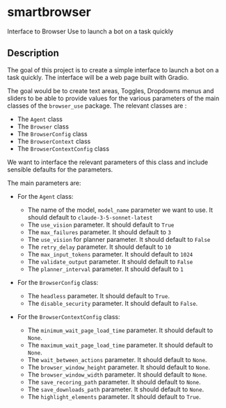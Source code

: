 # smartbrowser

Interface to Browser Use to launch a bot on a task quickly

## Description

The goal of this project is to create a simple interface to launch a bot on a task quickly. 
The interface will be a web page built with Gradio.

The goal would be to create text areas, Toggles, Dropdowns menus and sliders to be able to provide values for the various parameters of the main classes of the `browser_use` package.
The relevant classes are :

* The `Agent` class
* The `Browser` class
* The `BrowserConfig` class
* The `BrowserContext` class
* The `BrowserContextConfig` class

We want to interface the relevant parameters of this class and include sensible defaults for the parameters.

The main parameters are:

* For the `Agent` class:

    * The name of the model, `model_name` parameter we want to use. It should default to `claude-3-5-sonnet-latest`
    * The `use_vision` parameter. It should default to `True`
    * The `max_failures` parameter. It should default to `3`
    * The `use_vision` for planner parameter. It should default to `False`
    * The `retry_delay` parameter. It should default to `10`
    * The `max_input_tokens` parameter. It should default to `1024`
    * The `validate_output` parameter. It should default to `False`
    * The `planner_interval` parameter. It should default to `1`

* For the `BrowserConfig` class:

    * The `headless` parameter. It should default to `True`.
    * The `disable_security` parameter. It should default to `False`.

* For the `BrowserContextConfig` class:

    * The `minimum_wait_page_load_time` parameter. It should default to `None`.
    * The `maximum_wait_page_load_time` parameter. It should default to `None`.
    * The `wait_between_actions` parameter. It should default to `None`.
    * The `browser_window_height` parameter. It should default to `None`.
    * The `browser_window_width` parameter. It should default to `None`.
    * The `save_recoring_path` parameter. It should default to `None`.
    * The `save_downloads_path` parameter. It should default to `None`.
    * The `highlight_elements` parameter. It should default to `True`.